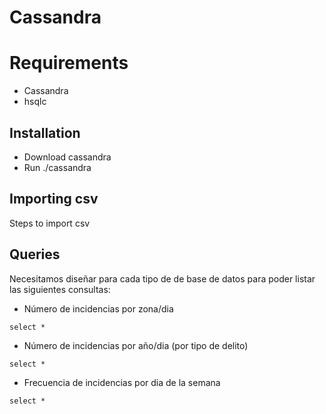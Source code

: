 # Cassandra

# Requirements
* Cassandra
* hsqlc

## Installation
* Download cassandra
* Run ./cassandra

## Importing csv

Steps to import csv

## Queries

Necesitamos diseñar para cada tipo de de base de datos para poder listar las siguientes consultas:

* Número de incidencias por zona/dia

```
select *
```

* Número de incidencias por año/dia (por tipo de delito)

```
select *
```
* Frecuencia de incidencias por dia de la semana

```
select *
```


